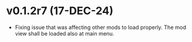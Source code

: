 # v0.1.2r7 (17-DEC-24)
- Fixing issue that was affecting other mods to load properly. The mod view shall be loaded also at main menu.